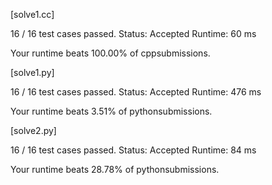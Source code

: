 [solve1.cc]

16 / 16 test cases passed.
Status: Accepted
Runtime: 60 ms

Your runtime beats 100.00% of cppsubmissions.


[solve1.py]

16 / 16 test cases passed.
Status: Accepted
Runtime: 476 ms

Your runtime beats 3.51% of pythonsubmissions.



[solve2.py]

16 / 16 test cases passed.
Status: Accepted
Runtime: 84 ms

Your runtime beats 28.78% of pythonsubmissions.


